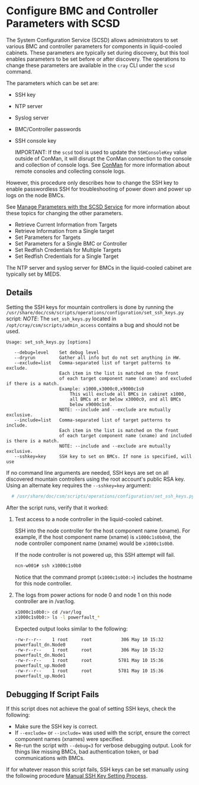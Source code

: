 # Configure BMC and Controller Parameters with SCSD

The System Configuration Service (SCSD) allows administrators to set various BMC and controller parameters for
components in liquid-cooled cabinets. These parameters are typically set during discovery, but this
tool enables parameters to be set before or after discovery. The operations to change these parameters
are available in the `cray` CLI under the `scsd` command.

The parameters which can be set are:

* SSH key
* NTP server
* Syslog server
* BMC/Controller passwords
* SSH console key

   IMPORTANT: If the `scsd` tool is used to update the `SSHConsoleKey` value outside of ConMan, it will
   disrupt the ConMan connection to the console and collection of console logs. See [ConMan](../conman/ConMan.md)
   for more information about remote consoles and collecting console logs.

However, this procedure only describes how to change the SSH key to enable passwordless SSH for
troubleshooting of power down and power up logs on the node BMCs.

See [Manage Parameters with the SCSD Service](Manage_Parameters_with_the_scsd_Service.md)
for more information about these topics for changing the other parameters.

* Retrieve Current Information from Targets
* Retrieve Information from a Single target
* Set Parameters for Targets
* Set Parameters for a Single BMC or Controller
* Set Redfish Credentials for Multiple Targets
* Set Redfish Credentials for a Single Target

The NTP server and syslog server for BMCs in the liquid-cooled cabinet are typically set by MEDS.

## Details

Setting the SSH keys for mountain controllers is done by running the `/usr/share/doc/csm/scripts/operations/configuration/set_ssh_keys.py` script:
*NOTE*: The `set_ssh_keys.py` located in `/opt/cray/csm/scripts/admin_access` contains a bug and should not be used.

```text
Usage: set_ssh_keys.py [options]

   --debug=level    Set debug level
   --dryrun         Gather all info but do not set anything in HW.
   --exclude=list   Comma-separated list of target patterns to exclude.
                    Each item in the list is matched on the front
                    of each target component name (xname) and excluded if there is a match.
                    Example: x1000,x3000c0,x9000c1s0
                        This will exclude all BMCs in cabinet x1000,
                        all BMCs at or below x3000c0, and all BMCs
                        below x9000c1s0.
                    NOTE: --include and --exclude are mutually exclusive.
   --include=list   Comma-separated list of target patterns to include.
                    Each item in the list is matched on the front
                    of each target component name (xname) and included is there is a match.
                    NOTE: --include and --exclude are mutually exclusive.
   --sshkey=key     SSH key to set on BMCs. If none is specified, will use
```

If no command line arguments are needed, SSH keys are set on all discovered mountain controllers using the root account's public RSA key. Using an alternate key requires the `--sshkey=key` argument:

```bash
  # /usr/share/doc/csm/scripts/operations/configuration/set_ssh_keys.py` --sshkey="AAAbbCcDddd...."
```

After the script runs, verify that it worked:

1. Test access to a node controller in the liquid-cooled cabinet.

   SSH into the node controller for the host component name (xname). For example, if the host component name (xname) is `x1000c1s0b0n0`, the
   node controller component name (xname) would be `x1000c1s0b0`.

   If the node controller is not powered up, this SSH attempt will fail.

   ```bash
   ncn-w001# ssh x1000c1s0b0
   ```

   Notice that the command prompt (`x1000c1s0b0:>`) includes the hostname for this node controller.

1. The logs from power actions for node 0 and node 1 on this node controller are in /var/log.

   ```bash
   x1000c1s0b0:> cd /var/log
   x1000c1s0b0:> ls -l powerfault_*
   ```

   Expected output looks similar to the following:

   ```text
   -rw-r--r--    1 root     root           306 May 10 15:32 powerfault_dn.Node0
   -rw-r--r--    1 root     root           306 May 10 15:32 powerfault_dn.Node1
   -rw-r--r--    1 root     root          5781 May 10 15:36 powerfault_up.Node0
   -rw-r--r--    1 root     root          5781 May 10 15:36 powerfault_up.Node1
   ```

## Debugging If Script Fails

If this script does not achieve the goal of setting SSH keys, check the following:

* Make sure the SSH key is correct.
* If `--exclude=` or `--include=` was used with the script, ensure the correct component names (xnames) were specified.
* Re-run the script with `--debug=3` for verbose debugging output. Look for things like missing BMCs, bad authentication token, or bad communications with BMCs.

If for whatever reason this script fails, SSH keys can be set manually using the following procedure [Manual SSH Key Setting Process](../../troubleshooting/BMC_SSH_key_manual_fixup.md).
